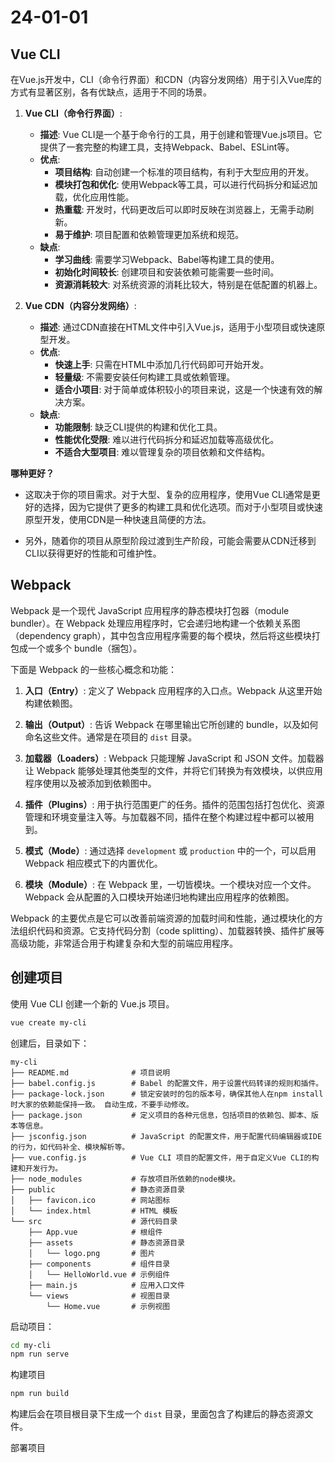 # 24-01-01

## Vue CLI

在Vue.js开发中，CLI（命令行界面）和CDN（内容分发网络）用于引入Vue库的方式有显著区别，各有优缺点，适用于不同的场景。

1. **Vue CLI（命令行界面）**:
   - **描述**: Vue CLI是一个基于命令行的工具，用于创建和管理Vue.js项目。它提供了一套完整的构建工具，支持Webpack、Babel、ESLint等。
   - **优点**:
     - **项目结构**: 自动创建一个标准的项目结构，有利于大型应用的开发。
     - **模块打包和优化**: 使用Webpack等工具，可以进行代码拆分和延迟加载，优化应用性能。
     - **热重载**: 开发时，代码更改后可以即时反映在浏览器上，无需手动刷新。
     - **易于维护**: 项目配置和依赖管理更加系统和规范。
   - **缺点**:
     - **学习曲线**: 需要学习Webpack、Babel等构建工具的使用。
     - **初始化时间较长**: 创建项目和安装依赖可能需要一些时间。
     - **资源消耗较大**: 对系统资源的消耗比较大，特别是在低配置的机器上。

2. **Vue CDN（内容分发网络）**:
   - **描述**: 通过CDN直接在HTML文件中引入Vue.js，适用于小型项目或快速原型开发。
   - **优点**:
     - **快速上手**: 只需在HTML中添加几行代码即可开始开发。
     - **轻量级**: 不需要安装任何构建工具或依赖管理。
     - **适合小项目**: 对于简单或体积较小的项目来说，这是一个快速有效的解决方案。
   - **缺点**:
     - **功能限制**: 缺乏CLI提供的构建和优化工具。
     - **性能优化受限**: 难以进行代码拆分和延迟加载等高级优化。
     - **不适合大型项目**: 难以管理复杂的项目依赖和文件结构。

**哪种更好？**

- 这取决于你的项目需求。对于大型、复杂的应用程序，使用Vue CLI通常是更好的选择，因为它提供了更多的构建工具和优化选项。而对于小型项目或快速原型开发，使用CDN是一种快速且简便的方法。

- 另外，随着你的项目从原型阶段过渡到生产阶段，可能会需要从CDN迁移到CLI以获得更好的性能和可维护性。

## Webpack

Webpack 是一个现代 JavaScript 应用程序的静态模块打包器（module bundler）。在 Webpack 处理应用程序时，它会递归地构建一个依赖关系图（dependency graph），其中包含应用程序需要的每个模块，然后将这些模块打包成一个或多个 bundle（捆包）。

下面是 Webpack 的一些核心概念和功能：

1. **入口（Entry）**: 定义了 Webpack 应用程序的入口点。Webpack 从这里开始构建依赖图。

2. **输出（Output）**: 告诉 Webpack 在哪里输出它所创建的 bundle，以及如何命名这些文件。通常是在项目的 `dist` 目录。

3. **加载器（Loaders）**: Webpack 只能理解 JavaScript 和 JSON 文件。加载器让 Webpack 能够处理其他类型的文件，并将它们转换为有效模块，以供应用程序使用以及被添加到依赖图中。

4. **插件（Plugins）**: 用于执行范围更广的任务。插件的范围包括打包优化、资源管理和环境变量注入等。与加载器不同，插件在整个构建过程中都可以被用到。

5. **模式（Mode）**: 通过选择 `development` 或 `production` 中的一个，可以启用 Webpack 相应模式下的内置优化。

6. **模块（Module）**: 在 Webpack 里，一切皆模块。一个模块对应一个文件。Webpack 会从配置的入口模块开始递归地构建出应用程序的依赖图。

Webpack 的主要优点是它可以改善前端资源的加载时间和性能，通过模块化的方法组织代码和资源。它支持代码分割（code splitting）、加载器转换、插件扩展等高级功能，非常适合用于构建复杂和大型的前端应用程序。

## 创建项目

使用 Vue CLI 创建一个新的 Vue.js 项目。

```bash
vue create my-cli
```

创建后，目录如下：

```
my-cli
├── README.md              # 项目说明
├── babel.config.js        # Babel 的配置文件，用于设置代码转译的规则和插件。
├── package-lock.json      # 锁定安装时的包的版本号，确保其他人在npm install时大家的依赖能保持一致。 自动生成，不要手动修改。
├── package.json           # 定义项目的各种元信息，包括项目的依赖包、脚本、版本等信息。
├── jsconfig.json          # JavaScript 的配置文件，用于配置代码编辑器或IDE的行为，如代码补全、模块解析等。
├── vue.config.js          # Vue CLI 项目的配置文件，用于自定义Vue CLI的构建和开发行为。
├── node_modules           # 存放项目所依赖的node模块。
├── public                 # 静态资源目录
│   ├── favicon.ico        # 网站图标
│   └── index.html         # HTML 模板
└── src                    # 源代码目录
    ├── App.vue            # 根组件
    ├── assets             # 静态资源目录
    │   └── logo.png       # 图片
    ├── components         # 组件目录
    │   └── HelloWorld.vue # 示例组件
    ├── main.js            # 应用入口文件
    └── views              # 视图目录
        └── Home.vue       # 示例视图
```

启动项目：

```bash
cd my-cli
npm run serve
```

构建项目

```bash
npm run build
```

构建后会在项目根目录下生成一个 `dist` 目录，里面包含了构建后的静态资源文件。

部署项目
